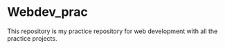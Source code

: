 # Webdev_prac
This repository is my practice repository for web development with all the practice projects.
